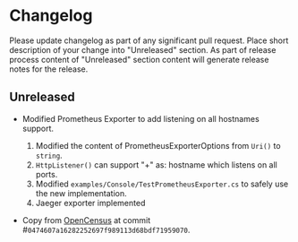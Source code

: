 # Changelog

Please update changelog as part of any significant pull request. Place short
description of your change into "Unreleased" section. As part of release
process content of "Unreleased" section content will generate release notes for
the release.

## Unreleased

* Modified Prometheus Exporter to add listening on all hostnames support.
    1. Modified the content of PrometheusExporterOptions from `Uri()` to
       `string`.
    2. `HttpListener()` can support "+" as: hostname which listens on all
       ports.
    3. Modified `examples/Console/TestPrometheusExporter.cs` to safely use the
       new implementation.
    4. Jaeger exporter implemented

* Copy from
  [OpenCensus](http://github.com/census-instrumentation/opencensus-csharp) at
  commit #`0474607a16282252697f989113d68bdf71959070`.
